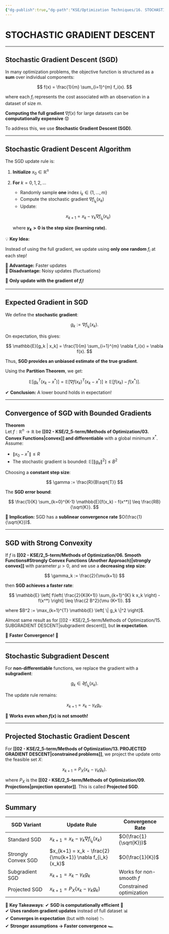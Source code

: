 ```yaml
---
{"dg-publish":true,"dg-path":"KSE/Optimization Techniques/16. STOCHASTIC GRADIENT DESCENT.md","permalink":"/kse/optimization-techniques/16-stochastic-gradient-descent/","tags":["kse","math/calculus"],"created":"2025-03-10T09:57:17.040+02:00","updated":"2025-03-10T12:09:22.155+02:00"}
---
```


# STOCHASTIC GRADIENT DESCENT
---

## Stochastic Gradient Descent (SGD)  

In many optimization problems, the objective function is structured as a **sum** over individual components:

$$
f(x) = \frac{1}{m} \sum_{i=1}^{m} f_i(x).
$$

where each $f_i$ represents the cost associated with an observation in a dataset of size $m$.  

**Computing the full gradient** $\nabla f(x)$ for large datasets can be <strong><span style="color: var(--color-red);">computationally expensive</span></strong> 😟

To address this, we use **Stochastic Gradient Descent (SGD)**.

---

## Stochastic Gradient Descent Algorithm  

The SGD update rule is:

1. **Initialize** $x_0 \in \mathbb{R}^n$  
2. **For** $k = 0,1,2, \dots$  
   - Randomly sample **one** index $i_k \in \{1, \dots, m\}$
   - Compute the stochastic gradient $\nabla f_{i_k}(x_k)$
   - Update:

   $$
   x_{k+1} = x_k - \gamma_k \nabla f_{i_k}(x_k)
   $$

   where **$\gamma_k > 0$ is the step size (learning rate).**  

💡 <strong><span style="color: var(--color-aqua);">Key Idea:</span></strong> 

Instead of using the full gradient, we update using **only one random** $f_i$ at each step!  

🔹 **Advantage:** Faster updates  
🔹 **Disadvantage:** Noisy updates (fluctuations)  

📌 **Only update with the gradient of $f_i$!**  

---

## Expected Gradient in SGD  

We define the **stochastic gradient**:

$$
g_k := \nabla f_{i_k}(x_k).
$$

On expectation, this gives:

$$
\mathbb{E}[g_k | x_k] = \frac{1}{m} \sum_{i=1}^{m} \nabla f_i(x) = \nabla f(x).
$$

Thus, **SGD provides an unbiased estimate of the true gradient**.  

Using the **Partition Theorem**, we get:

$$
\mathbb{E}[g_k^T (x_k - x^*)] = \mathbb{E}[\nabla f(x_k)^T (x_k - x^*)] \geq \mathbb{E}[f(x_k) - f(x^*)].
$$

✔ <strong><span style="color: var(--color-aqua);">Conclusion:</span></strong>
A lower bound holds in expectation!  

---

## Convergence of SGD with Bounded Gradients  

<strong><span style="color: var(--color-purple);">Theorem</span></strong>  
Let $f: \mathbb{R}^n \to \mathbb{R}$ be **[[02 - KSE/2_5-term/Methods of Optimization/03. Convex Functions\|convex]] and differentiable** with a global minimum $x^*$.  
Assume:  
- $\|x_0 - x^*\| \leq R$  
- The stochastic gradient is bounded: $\mathbb{E}[\|g_k\|^2] \leq B^2$  

Choosing a **constant step size**:

$$
\gamma := \frac{R}{B\sqrt{T}}
$$

The **SGD error bound**:

$$
\frac{1}{K} \sum_{k=0}^{K-1} \mathbb{E}[f(x_k) - f(x^*)] \leq \frac{RB}{\sqrt{K}}.
$$

🔹 **Implication:** SGD has a **sublinear convergence rate** $O(\frac{1}{\sqrt{K}})$.  

---

## SGD with Strong Convexity  

If $f$ is **[[02 - KSE/2_5-term/Methods of Optimization/06. Smooth Functions#Strongly Convex Functions (Another Approach)\|strongly convex]]** with parameter $\mu > 0$, and we use a **decreasing step size**:

$$
\gamma_k := \frac{2}{\mu(k+1)}
$$

then **SGD achieves a faster rate**:

$$
\mathbb{E} \left[ f\left( \frac{2}{K(K+1)} \sum_{k=1}^{K} k x_k \right) - f(x^*) \right] \leq \frac{2 B^2}{\mu (K+1)}.
$$

where $B^2 := \max_{k=1}^{T} \mathbb{E} \left[ \| g_k \|^2 \right]$.

Almost same result as for [[02 - KSE/2_5-term/Methods of Optimization/15. SUBGRADIENT DESCENT\|subgradient descent]], but **in expectation**.

🚀 <strong><span style="color: var(--color-green);">Faster Convergence!</span></strong> 🚀  

---

## Stochastic Subgradient Descent  

For **non-differentiable** functions, we replace the gradient with a **subgradient**:

$$
g_k \in \partial f_{i_k}(x_k).
$$

The update rule remains:

$$
x_{k+1} = x_k - \gamma_k g_k.
$$

📌 **Works even when $f(x)$ is not smooth!**  

---

## Projected Stochastic Gradient Descent  

For **[[02 - KSE/2_5-term/Methods of Optimization/13. PROJECTED GRADIENT DESCENT\|constrained problems]]**, we project the update onto the feasible set $X$:

$$
x_{k+1} = P_X (x_k - \gamma_k g_k).
$$

where $P_X$ is the **[[02 - KSE/2_5-term/Methods of Optimization/09. Projections\|projection operator]]**. This is called **Projected SGD**.

---

## Summary  

| **SGD Variant**     | **Update Rule**                                          | **Convergence Rate**     |
| ------------------- | -------------------------------------------------------- | ------------------------ |
| Standard SGD        | $x_{k+1} = x_k - \gamma_k \nabla f_{i_k}(x_k)$           | $O(\frac{1}{\sqrt{K}})$  |
| Strongly Convex SGD | $x_{k+1} = x_k - \frac{2}{\mu(k+1)} \nabla f_{i_k}(x_k)$ | $O(\frac{1}{K})$         |
| Subgradient SGD     | $x_{k+1} = x_k - \gamma_k g_k$                           | Works for non-smooth $f$ |
| Projected SGD       | $x_{k+1} = P_X(x_k - \gamma_k g_k)$                      | Constrained optimization |

📌 <strong><span style="color: var(--color-aqua);">Key Takeaways</span></strong>:
✔ **SGD is computationally efficient** 🚀  
✔ **Uses random gradient updates** instead of full dataset 📊  
✔ **Converges in expectation** (but with noise) 📉  
✔ **Stronger assumptions → Faster convergence** 🏎  
